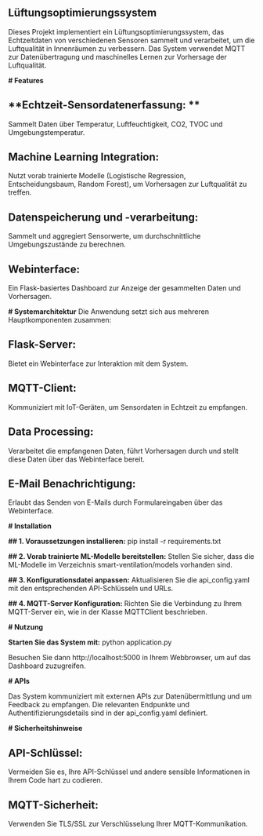 ## **Lüftungsoptimierungssystem**

Dieses Projekt implementiert ein Lüftungsoptimierungssystem, das Echtzeitdaten von verschiedenen Sensoren sammelt und verarbeitet, um die Luftqualität in Innenräumen zu verbessern. Das System verwendet MQTT zur Datenübertragung und maschinelles Lernen zur Vorhersage der Luftqualität.

**# Features**

## **Echtzeit-Sensordatenerfassung: **
Sammelt Daten über Temperatur, Luftfeuchtigkeit, CO2, TVOC und Umgebungstemperatur.
## Machine Learning Integration: 
Nutzt vorab trainierte Modelle (Logistische Regression, Entscheidungsbaum, Random Forest), um Vorhersagen zur Luftqualität zu treffen.
## Datenspeicherung und -verarbeitung: 
Sammelt und aggregiert Sensorwerte, um durchschnittliche Umgebungszustände zu berechnen.
## Webinterface: 
Ein Flask-basiertes Dashboard zur Anzeige der gesammelten Daten und Vorhersagen.


**# Systemarchitektur**
Die Anwendung setzt sich aus mehreren Hauptkomponenten zusammen:

## **Flask-Server:**
Bietet ein Webinterface zur Interaktion mit dem System.
## **MQTT-Client:** 
Kommuniziert mit IoT-Geräten, um Sensordaten in Echtzeit zu empfangen.
## **Data Processing:** 
Verarbeitet die empfangenen Daten, führt Vorhersagen durch und stellt diese Daten über das Webinterface bereit.
## **E-Mail Benachrichtigung:** 
Erlaubt das Senden von E-Mails durch Formulareingaben über das Webinterface.

**# Installation**

**## 1. Voraussetzungen installieren:**
pip install -r requirements.txt

**## 2. Vorab trainierte ML-Modelle bereitstellen:**
Stellen Sie sicher, dass die ML-Modelle im Verzeichnis smart-ventilation/models vorhanden sind.

**## 3. Konfigurationsdatei anpassen:**
Aktualisieren Sie die api_config.yaml mit den entsprechenden API-Schlüsseln und URLs.

**## 4. MQTT-Server Konfiguration:**
Richten Sie die Verbindung zu Ihrem MQTT-Server ein, wie in der Klasse MQTTClient beschrieben.

**# Nutzung**

**Starten Sie das System mit:**
python application.py

Besuchen Sie dann http://localhost:5000 in Ihrem Webbrowser, um auf das Dashboard zuzugreifen.

**# APIs**

Das System kommuniziert mit externen APIs zur Datenübermittlung und um Feedback zu empfangen. Die relevanten Endpunkte und Authentifizierungsdetails sind in der api_config.yaml definiert.

**# Sicherheitshinweise**

## **API-Schlüssel:**
Vermeiden Sie es, Ihre API-Schlüssel und andere sensible Informationen in Ihrem Code hart zu codieren.

## **MQTT-Sicherheit:**
Verwenden Sie TLS/SSL zur Verschlüsselung Ihrer MQTT-Kommunikation.
